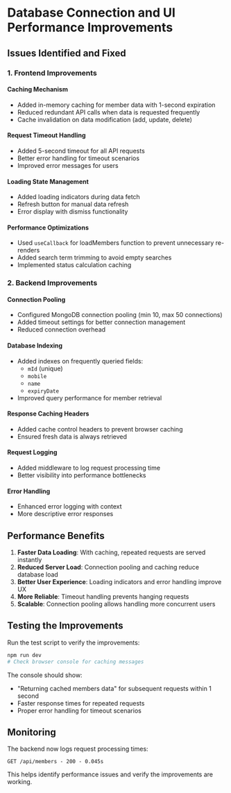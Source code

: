 # Database Connection and UI Performance Improvements

## Issues Identified and Fixed

### 1. Frontend Improvements

#### Caching Mechanism
- Added in-memory caching for member data with 1-second expiration
- Reduced redundant API calls when data is requested frequently
- Cache invalidation on data modification (add, update, delete)

#### Request Timeout Handling
- Added 5-second timeout for all API requests
- Better error handling for timeout scenarios
- Improved error messages for users

#### Loading State Management
- Added loading indicators during data fetch
- Refresh button for manual data refresh
- Error display with dismiss functionality

#### Performance Optimizations
- Used `useCallback` for loadMembers function to prevent unnecessary re-renders
- Added search term trimming to avoid empty searches
- Implemented status calculation caching

### 2. Backend Improvements

#### Connection Pooling
- Configured MongoDB connection pooling (min 10, max 50 connections)
- Added timeout settings for better connection management
- Reduced connection overhead

#### Database Indexing
- Added indexes on frequently queried fields:
  - `mId` (unique)
  - `mobile`
  - `name`
  - `expiryDate`
- Improved query performance for member retrieval

#### Response Caching Headers
- Added cache control headers to prevent browser caching
- Ensured fresh data is always retrieved

#### Request Logging
- Added middleware to log request processing time
- Better visibility into performance bottlenecks

#### Error Handling
- Enhanced error logging with context
- More descriptive error responses

## Performance Benefits

1. **Faster Data Loading**: With caching, repeated requests are served instantly
2. **Reduced Server Load**: Connection pooling and caching reduce database load
3. **Better User Experience**: Loading indicators and error handling improve UX
4. **More Reliable**: Timeout handling prevents hanging requests
5. **Scalable**: Connection pooling allows handling more concurrent users

## Testing the Improvements

Run the test script to verify the improvements:
```bash
npm run dev
# Check browser console for caching messages
```

The console should show:
- "Returning cached members data" for subsequent requests within 1 second
- Faster response times for repeated requests
- Proper error handling for timeout scenarios

## Monitoring

The backend now logs request processing times:
```
GET /api/members - 200 - 0.045s
```

This helps identify performance issues and verify the improvements are working.